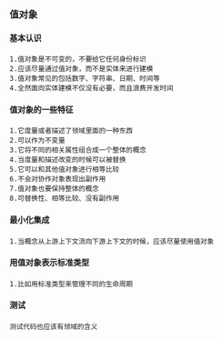 ### 值对象

#### 基本认识

    1.值对象是不可变的，不要给它任何身份标识
    2.应该尽量通过值对象，而不是实体来进行建模
    3.值对象常见的包括数字、字符串、日期、时间等
    4.全然面向实体建模不仅没有必要，而且浪费开发时间

#### 值对象的一些特征

    1.它度量或者描述了领域里面的一种东西
    2.可以作为不变量
    3.它将不同的相关属性组合成一个整体的概念
    4.当度量和描述改变的时候可以被替换
    5.它可以和其他值对象进行相等比较
    6.不会对协作对象表现出副作用
    7.值对象也要保持整体的概念
    8.可替换性、相等比较、没有副作用

#### 最小化集成

    1.当概念从上游上下文流向下游上下文的时候，应该尽量使用值对象

#### 用值对象表示标准类型

    1.比如用标准类型来管理不同的生命周期

#### 测试

    测试代码也应该有领域的含义
